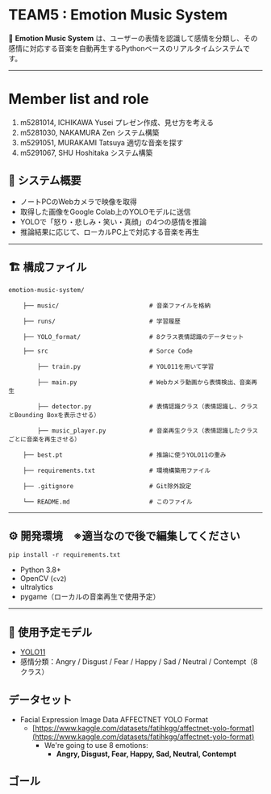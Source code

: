 # TEAM5 : Emotion Music System

🎵 **Emotion Music System** は、ユーザーの表情を認識して感情を分類し、その感情に対応する音楽を自動再生するPythonベースのリアルタイムシステムです。

---

# Member list and role

1. m5281014, ICHIKAWA Yusei プレゼン作成、見せ方を考える
2. m5281030, NAKAMURA Zen システム構築
3. m5291051, MURAKAMI Tatsuya 適切な音楽を探す
4. m5291067, SHU Hoshitaka システム構築

## 🧠 システム概要

- ノートPCのWebカメラで映像を取得
- 取得した画像をGoogle Colab上のYOLOモデルに送信
- YOLOで「怒り・悲しみ・笑い・真顔」の4つの感情を推論
- 推論結果に応じて、ローカルPC上で対応する音楽を再生

---

## 🏗️ 構成ファイル

    emotion-music-system/

        ├── music/                         # 音楽ファイルを格納

        ├── runs/                          # 学習履歴

        ├── YOLO_format/                   # 8クラス表情認識のデータセット

        ├── src                            # Sorce Code

            ├── train.py                   # YOLO11を用いて学習

            ├── main.py                    # Webカメラ動画から表情検出、音楽再生

            ├── detector.py                # 表情認識クラス（表情認識し、クラスとBounding Boxを表示させる）

            ├── music_player.py            # 音楽再生クラス（表情認識したクラスごとに音楽を再生させる）

        ├── best.pt                        # 推論に使うYOLO11の重み

        ├── requirements.txt               # 環境構築用ファイル

        ├── .gitignore                     # Git除外設定

        └── README.md                      # このファイル

---

## ⚙️ 開発環境　※適当なので後で編集してください

    pip install -r requirements.txt

- Python 3.8+
- OpenCV (`cv2`)
- ultralytics
- pygame（ローカルの音楽再生で使用予定）

---

## 🚀 使用予定モデル

- [YOLO11](https://github.com/ultralytics/ultralytics)
- 感情分類：Angry / Disgust / Fear / Happy /  Sad / Neutral / Contempt（8クラス）

## データセット

* Facial Expression Image Data AFFECTNET YOLO Format
  * [https://www.kaggle.com/datasets/fatihkgg/affectnet-yolo-format](https://www.kaggle.com/datasets/fatihkgg/affectnet-yolo-format)
    * We're going to use 8 emotions:
      * **Angry, Disgust, Fear, Happy,  Sad, Neutral, Contempt**

## ゴール
